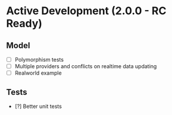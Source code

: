 Active Development (2.0.0 - RC Ready)
=====================================

Model
--------------
- [ ] Polymorphism tests
- [ ] Multiple providers and conflicts on realtime data updating
- [ ] Realworld example

Tests
--------------
- [?] Better unit tests
